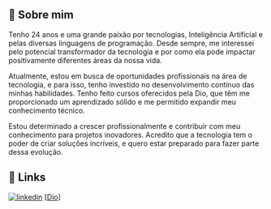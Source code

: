 ## 🚀 Sobre mim

Tenho 24 anos e uma grande paixão por tecnologias, Inteligência Artificial e pelas diversas linguagens de programação. Desde sempre, me interessei pelo potencial transformador da tecnologia e por como ela pode impactar positivamente diferentes áreas da nossa vida.

Atualmente, estou em busca de oportunidades profissionais na área de tecnologia, e para isso, tenho investido no desenvolvimento contínuo das minhas habilidades. Tenho feito cursos oferecidos pela Dio, que têm me proporcionado um aprendizado sólido e me permitido expandir meu conhecimento técnico.

Estou determinado a crescer profissionalmente e contribuir com meu conhecimento para projetos inovadores. Acredito que a tecnologia tem o poder de criar soluções incríveis, e quero estar preparado para fazer parte dessa evolução.

## 🔗 Links

[![linkedin](https://img.shields.io/badge/linkedin-0A66C2?style=for-the-badge&logo=linkedin&logoColor=white)](www.linkedin.com/in/joão-dias-613983245/)
[[Dio]](https://www.dio.me/users/jvitor_1212)
